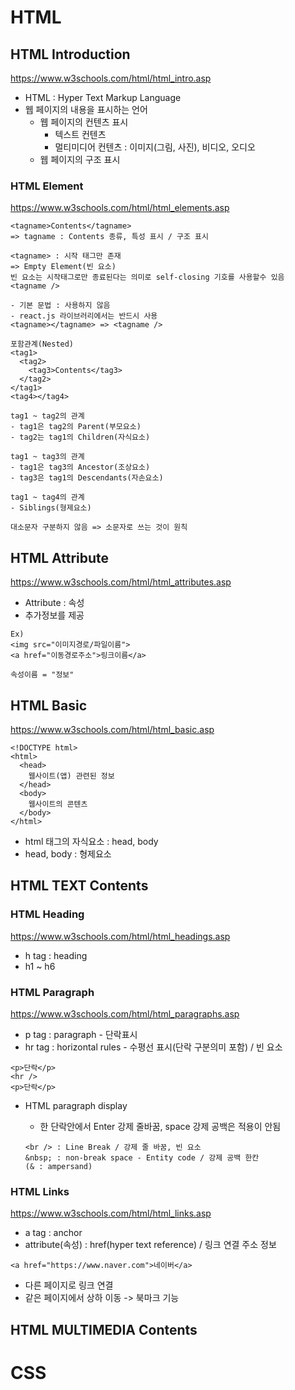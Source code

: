 # HTML

## HTML Introduction

https://www.w3schools.com/html/html_intro.asp

- HTML : Hyper Text Markup Language
- 웹 페이지의 내용을 표시하는 언어
  - 웹 페이지의 컨텐츠 표시
    - 텍스트 컨텐츠
    - 멀티미디어 컨텐츠 : 이미지(그림, 사진), 비디오, 오디오
  - 웹 페이지의 구조 표시

### HTML Element

https://www.w3schools.com/html/html_elements.asp

```
<tagname>Contents</tagname>
=> tagname : Contents 종류, 특성 표시 / 구조 표시

<tagname> : 시작 태그만 존재
=> Empty Element(빈 요소)
빈 요소는 시작태그로만 종료된다는 의미로 self-closing 기호를 사용할수 있음
<tagname />

- 기본 문법 : 사용하지 않음
- react.js 라이브러리에서는 반드시 사용
<tagname></tagname> => <tagname />

포함관계(Nested)
<tag1>
  <tag2>
    <tag3>Contents</tag3>
  </tag2>
</tag1>
<tag4></tag4>

tag1 ~ tag2의 관계
- tag1은 tag2의 Parent(부모요소)
- tag2는 tag1의 Children(자식요소)

tag1 ~ tag3의 관계
- tag1은 tag3의 Ancestor(조상요소)
- tag3은 tag1의 Descendants(자손요소)

tag1 ~ tag4의 관계
- Siblings(형제요소)

대소문자 구분하지 않음 => 소문자로 쓰는 것이 원칙
```

## HTML Attribute

https://www.w3schools.com/html/html_attributes.asp

- Attribute : 속성
- 추가정보를 제공

```
Ex)
<img src="이미지경로/파일이름">
<a href="이동경로주소">링크이름</a>

속성이름 = "정보"
```

## HTML Basic

https://www.w3schools.com/html/html_basic.asp

```
<!DOCTYPE html>
<html>
  <head>
    웹사이트(앱) 관련된 정보
  </head>
  <body>
    웹사이트의 콘텐츠
  </body>
</html>
```

- html 태그의 자식요소 : head, body
- head, body : 형제요소

## HTML TEXT Contents

### HTML Heading

https://www.w3schools.com/html/html_headings.asp

- h tag : heading
- h1 ~ h6

### HTML Paragraph

https://www.w3schools.com/html/html_paragraphs.asp

- p tag : paragraph - 단락표시
- hr tag : horizontal rules - 수평선 표시(단락 구분의미 포함) / 빈 요소

```
<p>단락</p>
<hr />
<p>단락</p>
```

- HTML paragraph display

  - 한 단락안에서 Enter 강제 줄바꿈, space 강제 공백은 적용이 안됨

  ```
  <br /> : Line Break / 강제 줄 바꿈, 빈 요소
  &nbsp; : non-break space - Entity code / 강제 공백 한칸
  (& : ampersand)

  ```

### HTML Links

https://www.w3schools.com/html/html_links.asp

- a tag : anchor
- attribute(속성) : href(hyper text reference) / 링크 연결 주소 정보

```
<a href="https://www.naver.com">네이버</a>
```

- 다른 페이지로 링크 연결
- 같은 페이지에서 상하 이동 -> 북마크 기능

## HTML MULTIMEDIA Contents

# CSS
